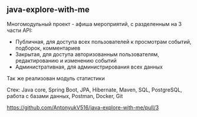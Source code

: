  ## java-explore-with-me
Многомодульный проект - афиша мероприятий, с разделенным на 3 части API: 
- Публичная, для доступа всех пользователей к просмотрам событий, подборок, комментариев
- Закрытая, для доступа авторизованным пользователям, редактированию и изменению событий
- Административная, для администрирования всех данных 

 Так же реализован модуль статистики
 
 Стек: Java core, Spring Boot, JPA, Hibernate, Maven, SQL, PostgreSQL, работа с базами данных, Postman, Docker, Git

https://github.com/AntonyukV516/java-explore-with-me/pull/3
